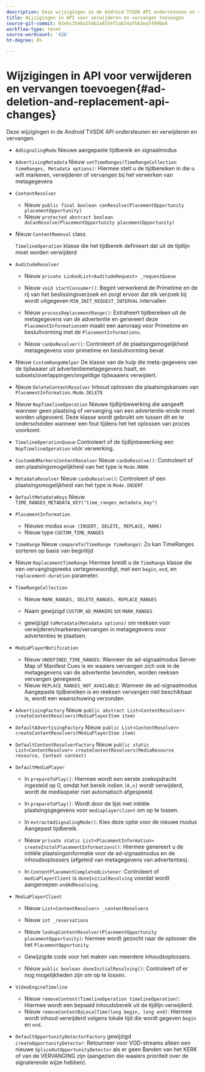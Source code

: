 ```yaml
---
description: Deze wijzigingen in de Android TVSDK API ondersteunen en verwijderen en vervangen.
title: Wijzigingen in API voor verwijderen en vervangen toevoegen
source-git-commit: 02ebc3548a254b2a6554f1ab34afbb3ea5f09bb8
workflow-type: tm+mt
source-wordcount: '428'
ht-degree: 0%

---
```


# Wijzigingen in API voor verwijderen en vervangen toevoegen{#ad-deletion-and-replacement-api-changes}

Deze wijzigingen in de Android TVSDK API ondersteunen en verwijderen en vervangen.

* `AdSignalingMode` Nieuwe aangepaste tijdbereik en signaalmodus

* `AdvertisingMetadata` Nieuw `setTimeRanges(TimeRangeCollection timeRanges, Metadata options)`: Hiermee stelt u de tijdbereiken in die u wilt markeren, verwijderen of vervangen bij het verwerken van metagegevens

* `ContentResolver`

   * Nieuw `public final boolean canResolve(PlacementOpportunity placementOpportunity)`
   * Nieuw `protected abstract boolean doCanResolve(PlacementOpportunity placementOpportunity)`

* Nieuw `ContentRemoval` class

  `TimelineOperation` klasse die het tijdbereik definieert dat uit de tijdlijn moet worden verwijderd

* `AuditudeResolver`

   * Nieuw `private LinkedList<AuditudeRequest> _requestQueue`
   * Nieuw `void startConsumer()`: Begint verwerkend de Primetime en de rij van het beslissingsverzoek en zorgt ervoor dat elk verzoek bij wordt uitgegeven `MIN_INIT_REQUEST_INTERVAL` intervallen

   * Nieuw `processReplacementRange()`: Extraheert tijdbereiken uit de metagegevens van de advertentie en genereert deze `PlacementInformations`en maakt een aanvraag voor Primetime en besluitvorming met de `PlacementInformations`.

   * Nieuw `canDoResolver()`: Controleert of de plaatsingsmogelijkheid metagegevens voor primetime en besluitvorming bevat

* Nieuw `CustomRangeHelper` De klasse van de hulp die meta-gegevens van de tijdwaaier uit advertentiemetagegevens haalt, en subsets/overlappingen/ongeldige tijdwaaiers verwijdert.

* Nieuw `DeleteContentResolver` Inhoud oplossen die plaatsingskansen van `PlacementInformation.Mode.DELETE`

* Nieuw `NopTimelineOperation` Nieuwe tijdlijnbewerking die aangeeft wanneer geen plaatsing of vervanging van een advertentie-einde moet worden uitgevoerd. Deze klasse wordt gebruikt om tussen dit en te onderscheiden wanneer een fout tijdens het het oplossen van proces voorkomt.

* `TimelineOperationQueue` Controleert of de tijdlijnbewerking een `NopTimelineOperation` vóór verwerking.

* `CustomAdMarkersContentResolver` Nieuw `canDoResolve()`: Controleert of een plaatsingsmogelijkheid van het type is `Mode.MARK`

* `MetadataResolver` Nieuw `canDoResolve()`: Controleert of een plaatsingsmogelijkheid van het type is `Mode.INSERT`

* `DefaultMetadataKeys` Nieuw `TIME_RANGES_METADATA_KEY("time_ranges_metadata_key")`

* `PlacementInformation`

   * Nieuwe modus `enum (INSERT, DELETE, REPLACE, MARK)`
   * Nieuw type `CUSTOM_TIME_RANGES`

* `TimeRange` Nieuw `compareTo(TimeRange timeRange)`: Zo kan TimeRanges sorteren op basis van begintijd

* Nieuw `ReplacementTimeRange` Hiermee breidt u de `TimeRange` klasse die een vervangingsreeks vertegenwoordigt, met een `begin`, `end`, en `replacement-duration` parameter.

* `TimeRangeCollection`

   * Nieuw `MARK_RANGES, DELETE_RANGES, REPLACE_RANGES`
   * Naam gewijzigd `CUSTOM_AD_MARKERS` tot `MARK_RANGES`

   * gewijzigd `toMetadata(Metadata options)` om reeksen voor verwijderen/markeren/vervangen in metagegevens voor advertenties te plaatsen.

* `MediaPlayerNotification`

   * Nieuw `UNDEFINED_TIME_RANGES`: Wanneer de ad-signaalmodus Server Map of Manifest Cues is en waaiers vervangen zich ook in de metagegevens van de advertentie bevinden, worden reeksen vervangen genegeerd.
   * Nieuw `REPLACE_RANGES_NOT_AVAILABLE`: Wanneer de ad-signaalmodus Aangepaste tijdbereiken is en reeksen vervangen niet beschikbaar is, wordt een waarschuwing verzonden.

* `AdvertisingFactory` Nieuw `public abstract List<ContentResolver> createContentResolvers(MediaPlayerItem item)`

* `DefaultAdvertisingFactory` Nieuw `public List<ContentResolver> createContentResolvers(MediaPlayerItem item)`

* `DefaultContentResolverFactory` Nieuw `public static List<ContentResolver> createContentResolvers(MediaResource resource, Context context)`

* `DefaultMediaPlayer`

   * In `prepareToPlay()`: Hiermee wordt een eerste zoekopdracht ingesteld op 0, omdat het bereik indien `[0,n]` wordt verwijderd, wordt de mediaspeler niet automatisch afgespeeld.

   * In `prepareToPlay()`: Wordt door de lijst met initiële plaatsingsgegevens voor `mediaplayerclient` om op te lossen.

   * In `extractAdSignalingMode()`: Kies deze optie voor de nieuwe modus Aangepast tijdbereik.
   * Nieuw `private static List<PlacementInformation> createInitalPlacementInformations()`: Hiermee genereert u de initiële plaatsingsinformatie voor de ad-signaalmodus en de inhoudsoplossers (afgeleid van metagegevens van advertenties).
   * In `ContentPlacementCompletedListener`: Controleert of `mediaPlayerClient` is `doneInitialResolving` voordat wordt aangeroepen `endAdResolving`.

* `MediaPlayerClient`

   * Nieuw `List<ContentResolver> _contentResolvers`
   * Nieuw `int _reservations`
   * Nieuw `lookupContentResolver(PlacementOpportunity placementOpportunity)`: hiermee wordt gezocht naar de oplosser die het `PlacementOpportunity`.

   * Gewijzigde code voor het maken van meerdere inhoudsoplossers.
   * Nieuw `public boolean doneInitialResolving()`: Controleert of er nog mogelijkheden zijn om op te lossen.

* `VideoEngineTimeline`

   * Nieuw `removeContent(TimelineOperation timelineOperation)`: Hiermee wordt een bepaald inhoudsbereik uit de tijdlijn verwijderd.
   * Nieuw `removeContentByLocalTime(long begin, long end)`: Hiermee wordt inhoud verwijderd volgens lokale tijd die wordt gegeven `begin` en `end`.

* `DefaultOpportunityDetectorFactory` gewijzigd `createOpportunityDetector`: Retourneer voor VOD-streams alleen een nieuwe `SpliceOutOpportunityDetector` als er geen Banden van het KERK of van de VERVANGING zijn (aangezien die waaiers prioriteit over de signalerende wijze hebben).

